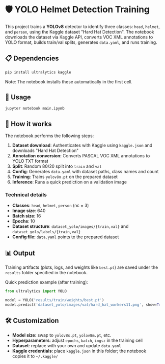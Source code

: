# 🛡️ YOLO Helmet Detection Training

This project trains a **YOLOv8** detector to identify three classes: `head`, `helmet`, and `person`, using the Kaggle dataset "Hard Hat Detection". The notebook downloads the dataset via Kaggle API, converts VOC XML annotations to YOLO format, builds train/val splits, generates `data.yaml`, and runs training.

## 📋 Dependencies
```bash
pip install ultralytics kaggle
```

Note: The notebook installs these automatically in the first cell.

## 🚀 Usage
```bash
jupyter notebook main.ipynb
```

## 🔧 How it works

The notebook performs the following steps:

1. **Dataset download**: Authenticates with Kaggle using `kaggle.json` and downloads "Hard Hat Detection"
2. **Annotation conversion**: Converts PASCAL VOC XML annotations to YOLO TXT format
3. **Split**: Random 80/20 split into `train` and `val`
4. **Config**: Generates `data.yaml` with dataset paths, class names and count
5. **Training**: Trains `yolov8n.pt` on the prepared dataset
6. **Inference**: Runs a quick prediction on a validation image

### Technical details
- **Classes**: `head`, `helmet`, `person` (nc = 3)
- **Image size**: 640
- **Batch size**: 16
- **Epochs**: 10
- **Dataset structure**: `dataset_yolo/images/{train,val}` and `dataset_yolo/labels/{train,val}`
- **Config file**: `data.yaml` points to the prepared dataset

## 📊 Output

Training artifacts (plots, logs, and weights like `best.pt`) are saved under the `results` folder specified in the notebook.

Quick prediction example (after training):
```python
from ultralytics import YOLO

model = YOLO('results/train/weights/best.pt')
model.predict('dataset_yolo/images/val/hard_hat_workers11.png', show=True)
```

## 🛠️ Customization

- **Model size**: swap to `yolov8s.pt`, `yolov8m.pt`, etc.
- **Hyperparameters**: adjust `epochs`, `batch`, `imgsz` in the training cell
- **Dataset**: replace with your own and update `data.yaml`
- **Kaggle credentials**: place `kaggle.json` in this folder; the notebook copies it to `~/.kaggle/`


